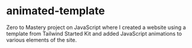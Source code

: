 # animated-template
Zero to Mastery project on JavaScript where I created a website using a template from Tailwind Started Kit and added JavaScript animations to various elements of the site.
